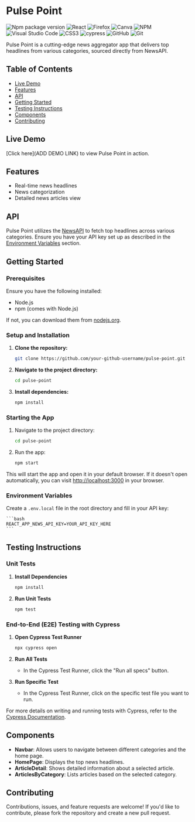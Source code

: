 # Pulse Point

![Npm package version](https://badgen.net/npm/v/express)
![React](https://img.shields.io/badge/react-%2320232a.svg?style=for-the-badge&logo=react&logoColor=%2361DAFB)
![Firefox](https://img.shields.io/badge/Firefox-FF7139?style=for-the-badge&logo=Firefox-Browser&logoColor=white)
![Canva](https://img.shields.io/badge/Canva-%2300C4CC.svg?style=for-the-badge&logo=Canva&logoColor=white)
![NPM](https://img.shields.io/badge/NPM-%23CB3837.svg?style=for-the-badge&logo=npm&logoColor=white)
![Visual Studio Code](https://img.shields.io/badge/Visual%20Studio%20Code-0078d7.svg?style=for-the-badge&logo=visual-studio-code&logoColor=white)
![CSS3](https://img.shields.io/badge/css3-%231572B6.svg?style=for-the-badge&logo=css3&logoColor=white)
![cypress](https://img.shields.io/badge/-cypress-%23E5E5E5?style=for-the-badge&logo=cypress&logoColor=058a5e)
![GitHub](https://img.shields.io/badge/github-%23121011.svg?style=for-the-badge&logo=github&logoColor=white)
![Git](https://img.shields.io/badge/git-%23F05033.svg?style=for-the-badge&logo=git&logoColor=white)

Pulse Point is a cutting-edge news aggregator app that delivers top headlines from various categories, sourced directly from NewsAPI.

## Table of Contents
- [Live Demo](#live-demo)
- [Features](#features)
- [API](#api)
- [Getting Started](#getting-started)
- [Testing Instructions](#testing-instructions)
- [Components](#components)
- [Contributing](#contributing)

## Live Demo
[Click here](ADD DEMO LINK) to view Pulse Point in action.

## Features
- Real-time news headlines
- News categorization
- Detailed news articles view

## API
Pulse Point utilizes the [NewsAPI](https://newsapi.org/) to fetch top headlines across various categories. Ensure you have your API key set up as described in the [Environment Variables](#environment-variables) section.

## Getting Started

### Prerequisites
Ensure you have the following installed:
- Node.js
- npm (comes with Node.js)

If not, you can download them from [nodejs.org](https://nodejs.org/).

### Setup and Installation

1. **Clone the repository:**
    ```bash
    git clone https://github.com/your-github-username/pulse-point.git
    ```

2. **Navigate to the project directory:**
    ```bash
    cd pulse-point
    ```

3. **Install dependencies:**
    ```bash
    npm install
    ```

### Starting the App

1. Navigate to the project directory:
    ```bash
    cd pulse-point
    ```

2. Run the app:
    ```bash
    npm start
    ```
This will start the app and open it in your default browser. If it doesn't open automatically, you can visit [http://localhost:3000](http://localhost:3000) in your browser.

### Environment Variables

Create a `.env.local` file in the root directory and fill in your API key:

    ```bash
    REACT_APP_NEWS_API_KEY=YOUR_API_KEY_HERE
    ```

## Testing Instructions

### Unit Tests

1. **Install Dependencies**
    ```bash
    npm install
    ```

2. **Run Unit Tests**
    ```bash
    npm test
    ```

### End-to-End (E2E) Testing with Cypress

1. **Open Cypress Test Runner**
    ```bash
    npx cypress open
    ```

2. **Run All Tests**
   - In the Cypress Test Runner, click the "Run all specs" button.

3. **Run Specific Test**
   - In the Cypress Test Runner, click on the specific test file you want to run.

For more details on writing and running tests with Cypress, refer to the [Cypress Documentation](https://docs.cypress.io/).

## Components

- **Navbar**: Allows users to navigate between different categories and the home page.
- **HomePage**: Displays the top news headlines.
- **ArticleDetail**: Shows detailed information about a selected article.
- **ArticlesByCategory**: Lists articles based on the selected category.

## Contributing

Contributions, issues, and feature requests are welcome! If you'd like to contribute, please fork the repository and create a new pull request.

